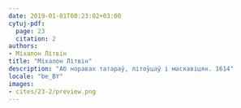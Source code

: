 ```yaml
---
date: 2019-01-01T00:23:02+03:00
cytuj-pdf:
  page: 23
  citation: 2
authors:
- Міхалон Літвін
title: "Міхалон Літвін"
description: "Аб норавах татараў, літоўцаў і маскавіцян. 1614"
locale: "be_BY"
images:
- cites/23-2/preview.png
---
```

